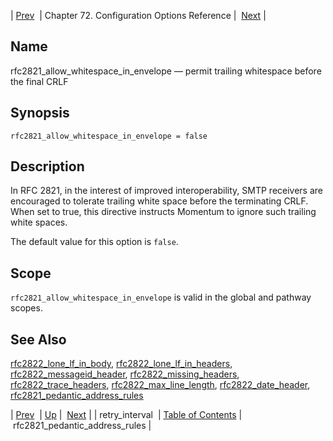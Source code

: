 | [Prev](conf.ref.retry_interval)  | Chapter 72. Configuration Options Reference |  [Next](conf.ref.rfc2821_pedantic_address_rules) |

<a name="conf.ref.rfc2821_allow_whitespace_in_envelope"></a>
## Name

rfc2821_allow_whitespace_in_envelope — permit trailing whitespace before the final CRLF

## Synopsis

`rfc2821_allow_whitespace_in_envelope = false`

<a name="idp26118672"></a>
## Description

In RFC 2821, in the interest of improved interoperability, SMTP receivers are encouraged to tolerate trailing white space before the terminating CRLF. When set to true, this directive instructs Momentum to ignore such trailing white spaces.

The default value for this option is `false`.

<a name="idp26121648"></a>
## Scope

`rfc2821_allow_whitespace_in_envelope` is valid in the global and pathway scopes.

<a name="idp26123936"></a>
## See Also

[rfc2822_lone_lf_in_body](conf.ref.rfc2822_lone_lf_in_body "rfc2822_lone_lf_in_body"), [rfc2822_lone_lf_in_headers](conf.ref.rfc2822_lone_lf_in_headers "rfc2822_lone_lf_in_headers"), [rfc2822_messageid_header](conf.ref.rfc2822_messageid_header "rfc2822_messageid_header"), [rfc2822_missing_headers](conf.ref.rfc2822_missing_headers "rfc2822_missing_headers"), [rfc2822_trace_headers](conf.ref.rfc2822_trace_headers "rfc2822_trace_headers"), [rfc2822_max_line_length](conf.ref.rfc2822_max_line_length "rfc2822_max_line_length"), [rfc2822_date_header](conf.ref.rfc2822_date_header "rfc2822_date_header"), [rfc2821_pedantic_address_rules](conf.ref.rfc2821_pedantic_address_rules "rfc2821_pedantic_address_rules")

| [Prev](conf.ref.retry_interval)  | [Up](config.options.ref) |  [Next](conf.ref.rfc2821_pedantic_address_rules) |
| retry_interval  | [Table of Contents](index) |  rfc2821_pedantic_address_rules |

